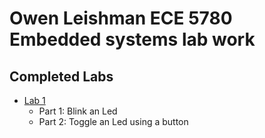 # Owen Leishman ECE 5780 Embedded systems lab work
## Completed Labs
- [Lab 1](ECE5780_Lab/Lab1/Core/Src/main.c)
  - Part 1: Blink an Led
  - Part 2: Toggle an Led using a button

